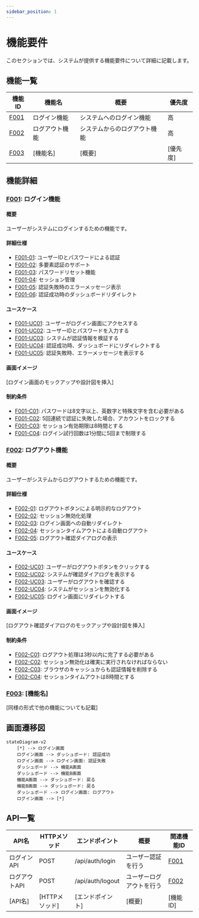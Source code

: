 ```yaml
---
sidebar_position: 1
---
```


# 機能要件

このセクションでは、システムが提供する機能要件について詳細に記載します。

## 機能一覧

| 機能ID | 機能名 | 概要 | 優先度 |
|--------|-------|------|--------|
| [F001](https://github.com/search?q=repo%3Aop-masataka-matsuda%2FTestProject+F001&type=code) | ログイン機能 | システムへのログイン機能 | 高 |
| [F002](https://github.com/search?q=repo%3Aop-masataka-matsuda%2FTestProject+F002&type=code) | ログアウト機能 | システムからのログアウト機能 | 高 |
| [F003](https://github.com/search?q=repo%3Aop-masataka-matsuda%2FTestProject+F003&type=code) | [機能名] | [概要] | [優先度] |

## 機能詳細

### [F001](https://github.com/search?q=repo%3Aop-masataka-matsuda%2FTestProject+F001&type=code): ログイン機能

#### 概要
ユーザーがシステムにログインするための機能です。

#### 詳細仕様
- [F001-01](https://github.com/search?q=repo%3Aop-masataka-matsuda%2FTestProject+F001-01&type=code): ユーザーIDとパスワードによる認証
- [F001-02](https://github.com/search?q=repo%3Aop-masataka-matsuda%2FTestProject+F001-02&type=code): 多要素認証のサポート
- [F001-03](https://github.com/search?q=repo%3Aop-masataka-matsuda%2FTestProject+F001-03&type=code): パスワードリセット機能
- [F001-04](https://github.com/search?q=repo%3Aop-masataka-matsuda%2FTestProject+F001-04&type=code): セッション管理
- [F001-05](https://github.com/search?q=repo%3Aop-masataka-matsuda%2FTestProject+F001-05&type=code): 認証失敗時のエラーメッセージ表示
- [F001-06](https://github.com/search?q=repo%3Aop-masataka-matsuda%2FTestProject+F001-06&type=code): 認証成功時のダッシュボードリダイレクト

#### ユースケース
- [F001-UC01](https://github.com/search?q=repo%3Aop-masataka-matsuda%2FTestProject+F001-UC01&type=code): ユーザーがログイン画面にアクセスする
- [F001-UC02](https://github.com/search?q=repo%3Aop-masataka-matsuda%2FTestProject+F001-UC02&type=code): ユーザーIDとパスワードを入力する
- [F001-UC03](https://github.com/search?q=repo%3Aop-masataka-matsuda%2FTestProject+F001-UC03&type=code): システムが認証情報を検証する
- [F001-UC04](https://github.com/search?q=repo%3Aop-masataka-matsuda%2FTestProject+F001-UC04&type=code): 認証成功時、ダッシュボードにリダイレクトする
- [F001-UC05](https://github.com/search?q=repo%3Aop-masataka-matsuda%2FTestProject+F001-UC05&type=code): 認証失敗時、エラーメッセージを表示する

#### 画面イメージ
[ログイン画面のモックアップや設計図を挿入]

#### 制約条件
- [F001-C01](https://github.com/search?q=repo%3Aop-masataka-matsuda%2FTestProject+F001-C01&type=code): パスワードは8文字以上、英数字と特殊文字を含む必要がある
- [F001-C02](https://github.com/search?q=repo%3Aop-masataka-matsuda%2FTestProject+F001-C02&type=code): 5回連続で認証に失敗した場合、アカウントをロックする
- [F001-C03](https://github.com/search?q=repo%3Aop-masataka-matsuda%2FTestProject+F001-C03&type=code): セッション有効期限は8時間とする
- [F001-C04](https://github.com/search?q=repo%3Aop-masataka-matsuda%2FTestProject+F001-C04&type=code): ログイン試行回数は1分間に5回まで制限する

### [F002](https://github.com/search?q=repo%3Aop-masataka-matsuda%2FTestProject+F002&type=code): ログアウト機能

#### 概要
ユーザーがシステムからログアウトするための機能です。

#### 詳細仕様
- [F002-01](https://github.com/search?q=repo%3Aop-masataka-matsuda%2FTestProject+F002-01&type=code): ログアウトボタンによる明示的なログアウト
- [F002-02](https://github.com/search?q=repo%3Aop-masataka-matsuda%2FTestProject+F002-02&type=code): セッション無効化処理
- [F002-03](https://github.com/search?q=repo%3Aop-masataka-matsuda%2FTestProject+F002-03&type=code): ログイン画面への自動リダイレクト
- [F002-04](https://github.com/search?q=repo%3Aop-masataka-matsuda%2FTestProject+F002-04&type=code): セッションタイムアウトによる自動ログアウト
- [F002-05](https://github.com/search?q=repo%3Aop-masataka-matsuda%2FTestProject+F002-05&type=code): ログアウト確認ダイアログの表示

#### ユースケース
- [F002-UC01](https://github.com/search?q=repo%3Aop-masataka-matsuda%2FTestProject+F002-UC01&type=code): ユーザーがログアウトボタンをクリックする
- [F002-UC02](https://github.com/search?q=repo%3Aop-masataka-matsuda%2FTestProject+F002-UC02&type=code): システムが確認ダイアログを表示する
- [F002-UC03](https://github.com/search?q=repo%3Aop-masataka-matsuda%2FTestProject+F002-UC03&type=code): ユーザーがログアウトを確認する
- [F002-UC04](https://github.com/search?q=repo%3Aop-masataka-matsuda%2FTestProject+F002-UC04&type=code): システムがセッションを無効化する
- [F002-UC05](https://github.com/search?q=repo%3Aop-masataka-matsuda%2FTestProject+F002-UC05&type=code): ログイン画面にリダイレクトする

#### 画面イメージ
[ログアウト確認ダイアログのモックアップや設計図を挿入]

#### 制約条件
- [F002-C01](https://github.com/search?q=repo%3Aop-masataka-matsuda%2FTestProject+F002-C01&type=code): ログアウト処理は3秒以内に完了する必要がある
- [F002-C02](https://github.com/search?q=repo%3Aop-masataka-matsuda%2FTestProject+F002-C02&type=code): セッション無効化は確実に実行されなければならない
- [F002-C03](https://github.com/search?q=repo%3Aop-masataka-matsuda%2FTestProject+F002-C03&type=code): ブラウザのキャッシュからも認証情報を削除する
- [F002-C04](https://github.com/search?q=repo%3Aop-masataka-matsuda%2FTestProject+F002-C04&type=code): セッションタイムアウトは8時間とする

### [F003](https://github.com/search?q=repo%3Aop-masataka-matsuda%2FTestProject+F003&type=code): [機能名]

[同様の形式で他の機能についても記載]

## 画面遷移図

```mermaid
stateDiagram-v2
    [*] --> ログイン画面
    ログイン画面 --> ダッシュボード: 認証成功
    ログイン画面 --> ログイン画面: 認証失敗
    ダッシュボード --> 機能A画面
    ダッシュボード --> 機能B画面
    機能A画面 --> ダッシュボード: 戻る
    機能B画面 --> ダッシュボード: 戻る
    ダッシュボード --> ログイン画面: ログアウト
    ログイン画面 --> [*]
```

## API一覧

| API名 | HTTPメソッド | エンドポイント | 概要 | 関連機能ID |
|-------|-------------|--------------|------|-----------|
| ログインAPI | POST | /api/auth/login | ユーザー認証を行う | [F001](https://github.com/search?q=repo%3Aop-masataka-matsuda%2FTestProject+F001&type=code) |
| ログアウトAPI | POST | /api/auth/logout | ユーザーログアウトを行う | [F002](https://github.com/search?q=repo%3Aop-masataka-matsuda%2FTestProject+F002&type=code) |
| [API名] | [HTTPメソッド] | [エンドポイント] | [概要] | [機能ID] |
